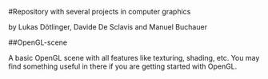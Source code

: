 #Repository with several projects in computer graphics

by Lukas Dötlinger, Davide De Sclavis and Manuel Buchauer


##OpenGL-scene

A basic OpenGL scene with all features like texturing, shading, etc.
You may find something useful in there if you are getting started with 
OpenGL.
